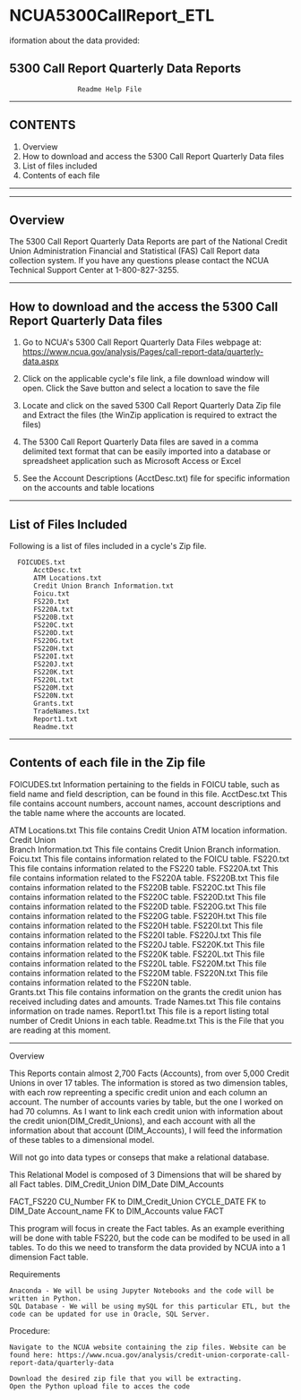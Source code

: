# NCUA5300CallReport_ETL

iformation about the data provided:

 5300 Call Report Quarterly Data Reports 
-------------------------------------------------------------
                     Readme Help File
-------------------------------------------------------------
CONTENTS
-------------------------------------------------------------
1. Overview
2. How to download and access the 5300 Call Report Quarterly Data files 
3. List of files included
4. Contents of each file
-------------------------------------------------------------

----------
Overview
----------
   The 5300 Call Report Quarterly Data Reports are part of the National Credit Union
   Administration Financial and Statistical (FAS) Call Report
   data collection system. If you have any questions please contact
   the NCUA Technical Support Center at 1-800-827-3255.

------------------------------------------------------------------------
How to download and the access the 5300 Call Report Quarterly Data files 
------------------------------------------------------------------------ 
   

1. Go to NCUA's 5300 Call Report Quarterly Data Files webpage at: 
   https://www.ncua.gov/analysis/Pages/call-report-data/quarterly-data.aspx
    
2. Click on the applicable cycle's file link, a file download window
   will open. Click the Save button and select a location to save the file

3. Locate and click on the saved 5300 Call Report Quarterly Data Zip file and Extract the files (the
   WinZip application is required to extract the files)

4. The 5300 Call Report Quarterly Data files are saved in a comma delimited text format that can be 
   easily imported into a database or spreadsheet application such as Microsoft Access or Excel

5. See the Account Descriptions (AcctDesc.txt) file for specific
   information on the accounts and table locations

-----------------------
List of Files Included
-----------------------
   Following is a list of files included in a cycle's Zip file.

   	  FOICUDES.txt
          AcctDesc.txt
          ATM Locations.txt
          Credit Union Branch Information.txt
          Foicu.txt
          FS220.txt 
          FS220A.txt
          FS220B.txt
          FS220C.txt
          FS220D.txt
          FS220G.txt
          FS220H.txt
          FS220I.txt
          FS220J.txt
          FS220K.txt
          FS220L.txt
          FS220M.txt
          FS220N.txt
          Grants.txt
          TradeNames.txt	          
          Report1.txt
          Readme.txt

--------------------------------------
Contents of each file in the Zip file
--------------------------------------
   FOICUDES.txt              Information pertaining to the fields in FOICU table, such as field name and field description, 
                                can be found in this file.
   AcctDesc.txt              This file contains account numbers, account names, account descriptions and the table name 
                                where the accounts are located.
  
   ATM Locations.txt         This file contains Credit Union ATM location information.
   Credit Union          
    Branch Information.txt   This file contains Credit Union Branch information.
   Foicu.txt                 This file contains information related to the FOICU table. 
   FS220.txt                 This file contains information related to the FS220 table.
   FS220A.txt                This file contains information related to the FS220A table.
   FS220B.txt                This file contains information related to the FS220B table.
   FS220C.txt                This file contains information related to the FS220C table.
   FS220D.txt                This file contains information related to the FS220D table.
   FS220G.txt                This file contains information related to the FS220G table.
   FS220H.txt                This file contains information related to the FS220H table.
   FS220I.txt                This file contains information related to the FS220I table.
   FS220J.txt                This file contains information related to the FS220J table.
   FS220K.txt                This file contains information related to the FS220K table.
   FS220L.txt                This file contains information related to the FS220L table.
   FS220M.txt                This file contains information related to the FS220M table.
   FS220N.txt                This file contains information related to the FS220N table.  	   	 
   Grants.txt                This file contains information on the grants the credit union has received including dates and amounts.
   Trade Names.txt           This file contains information on trade names.
   Report1.txt               This file is a report listing total number of Credit Unions in each table.
   Readme.txt                This is the File that you are reading at this moment.



------------------------------------------------------------------------------------------------------------------------------------------
Overview

This Reports contain almost 2,700 Facts (Accounts), from over 5,000 Credit Unions in over 17 tables. The information is stored as two dimension tables, with each row repreenting a specific credit union and each column an account. The number of accounts varies by table, but the one I worked on had 70 columns.
As I want to link each credit union with information about the credit union(DIM_Credit_Unions), and each account with all the information about that account (DIM_Accounts), I will feed the information of these tables to a dimensional model.

Will not go into data types or conseps that make a relational database.

This Relational Model is composed of 3 Dimensions that will be shared by all Fact tables.
DIM_Credit_Union
DIM_Date
DIM_Accounts

FACT_FS220
CU_Number       FK to DIM_Credit_Union
CYCLE_DATE      FK to DIM_Date
Account_name    FK to DIM_Accounts
value          FACT

This program will focus in create the Fact tables. As an example everithing will be done with table FS220, but the code can be modifed to be used in all tables. To do this we need to transform the data provided by NCUA into a 1 dimension Fact table.
 
 
Requirements

    Anaconda - We will be using Jupyter Notebooks and the code will be written in Python.
    SQL Database - We will be using mySQL for this particular ETL, but the code can be updated for use in Oracle, SQL Server.


Procedure:

    Navigate to the NCUA website containing the zip files. Website can be found here: https://www.ncua.gov/analysis/credit-union-corporate-call-report-data/quarterly-data

    Download the desired zip file that you will be extracting.
    Open the Python upload file to acces the code


